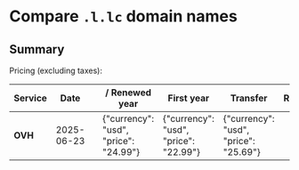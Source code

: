 # Compare `.l.lc` domain names

## Summary

Pricing (excluding taxes):

| Service | Date |  | / Renewed year | First year | Transfer | Restoration |
|--|--|--|--|--|--|--|
| **OVH** | 2025-06-23 |  | {"currency": "usd", "price": "24.99"} | {"currency": "usd", "price": "22.99"} | {"currency": "usd", "price": "25.69"} |  |
